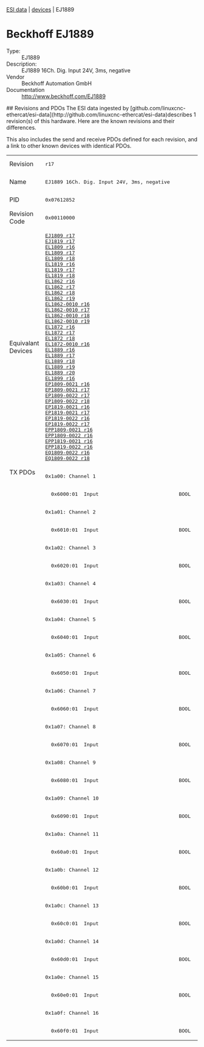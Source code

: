 <div class="nav"><a href="/esi-data">ESI data</a> | <a href="/esi-data/devices">devices</a> | EJ1889</div>

#  Beckhoff EJ1889

<dl>
  <dt>Type:</dt><dd>EJ1889</dd>
  <dt>Description:</dt><dd>EJ1889 16Ch. Dig. Input 24V, 3ms, negative</dd>
  <dt>Vendor</dt><dd>Beckhoff Automation GmbH</dd>
  <dt>Documentation</dt><dd><a href="http://www.beckhoff.com/EJ1889">http://www.beckhoff.com/EJ1889</a></dd>
</dl>
## Revisions and PDOs
The ESI data ingested by [github.com/linuxcnc-ethercat/esi-data](http://github.com/linuxcnc-ethercat/esi-data)describes 1 revision(s) of this hardware.  Here are the known revisions and their differences.

This also includes the send and receive PDOs defined for each revision, and a link to other known devices with identical PDOs.

<table>
<tr >
<td class="first">Revision</td>
<td ><pre>r17</pre></td>
</tr>
<tr >
<td class="first">Name</td>
<td ><pre>EJ1889 16Ch. Dig. Input 24V, 3ms, negative</pre></td>
</tr>
<tr >
<td class="first">PID</td>
<td ><pre>0x07612852</pre></td>
</tr>
<tr >
<td class="first">Revision Code</td>
<td ><pre>0x00110000</pre></td>
</tr>
<tr >
<td class="first">Equivalant Devices</td>
<td ><pre><a href="EJ1809">EJ1809 r17</a><br/><a href="EJ1819">EJ1819 r17</a><br/><a href="EL1809">EL1809 r16</a><br/><a href="EL1809">EL1809 r17</a><br/><a href="EL1809">EL1809 r18</a><br/><a href="EL1819">EL1819 r16</a><br/><a href="EL1819">EL1819 r17</a><br/><a href="EL1819">EL1819 r18</a><br/><a href="EL1862">EL1862 r16</a><br/><a href="EL1862">EL1862 r17</a><br/><a href="EL1862">EL1862 r18</a><br/><a href="EL1862">EL1862 r19</a><br/><a href="EL1862-0010">EL1862-0010 r16</a><br/><a href="EL1862-0010">EL1862-0010 r17</a><br/><a href="EL1862-0010">EL1862-0010 r18</a><br/><a href="EL1862-0010">EL1862-0010 r19</a><br/><a href="EL1872">EL1872 r16</a><br/><a href="EL1872">EL1872 r17</a><br/><a href="EL1872">EL1872 r18</a><br/><a href="EL1872-0010">EL1872-0010 r16</a><br/><a href="EL1889">EL1889 r16</a><br/><a href="EL1889">EL1889 r17</a><br/><a href="EL1889">EL1889 r18</a><br/><a href="EL1889">EL1889 r19</a><br/><a href="EL1889">EL1889 r20</a><br/><a href="EL1899">EL1899 r16</a><br/><a href="EP1809-0021">EP1809-0021 r16</a><br/><a href="EP1809-0021">EP1809-0021 r17</a><br/><a href="EP1809-0022">EP1809-0022 r17</a><br/><a href="EP1809-0022">EP1809-0022 r18</a><br/><a href="EP1819-0021">EP1819-0021 r16</a><br/><a href="EP1819-0021">EP1819-0021 r17</a><br/><a href="EP1819-0022">EP1819-0022 r16</a><br/><a href="EP1819-0022">EP1819-0022 r17</a><br/><a href="EPP1809-0021">EPP1809-0021 r16</a><br/><a href="EPP1809-0022">EPP1809-0022 r16</a><br/><a href="EPP1819-0021">EPP1819-0021 r16</a><br/><a href="EPP1819-0022">EPP1819-0022 r16</a><br/><a href="EQ1809-0022">EQ1809-0022 r16</a><br/><a href="EQ1809-0022">EQ1809-0022 r18</a></pre></td>
</tr>
<tr class="txpdo pdosection">
<td class="first" rowspan=32 valign=top>TX PDOs</td>
<td><pre>0x1a00: Channel 1</pre></td>
<td></td>
</tr>
<tr class="txpdo">
<td ><pre>  0x6000:01  Input                           BOOL</pre></td>
</tr>
<tr class="txpdo pdosection">
<td ><pre>0x1a01: Channel 2</pre></td>
</tr>
<tr class="txpdo">
<td ><pre>  0x6010:01  Input                           BOOL</pre></td>
</tr>
<tr class="txpdo pdosection">
<td ><pre>0x1a02: Channel 3</pre></td>
</tr>
<tr class="txpdo">
<td ><pre>  0x6020:01  Input                           BOOL</pre></td>
</tr>
<tr class="txpdo pdosection">
<td ><pre>0x1a03: Channel 4</pre></td>
</tr>
<tr class="txpdo">
<td ><pre>  0x6030:01  Input                           BOOL</pre></td>
</tr>
<tr class="txpdo pdosection">
<td ><pre>0x1a04: Channel 5</pre></td>
</tr>
<tr class="txpdo">
<td ><pre>  0x6040:01  Input                           BOOL</pre></td>
</tr>
<tr class="txpdo pdosection">
<td ><pre>0x1a05: Channel 6</pre></td>
</tr>
<tr class="txpdo">
<td ><pre>  0x6050:01  Input                           BOOL</pre></td>
</tr>
<tr class="txpdo pdosection">
<td ><pre>0x1a06: Channel 7</pre></td>
</tr>
<tr class="txpdo">
<td ><pre>  0x6060:01  Input                           BOOL</pre></td>
</tr>
<tr class="txpdo pdosection">
<td ><pre>0x1a07: Channel 8</pre></td>
</tr>
<tr class="txpdo">
<td ><pre>  0x6070:01  Input                           BOOL</pre></td>
</tr>
<tr class="txpdo pdosection">
<td ><pre>0x1a08: Channel 9</pre></td>
</tr>
<tr class="txpdo">
<td ><pre>  0x6080:01  Input                           BOOL</pre></td>
</tr>
<tr class="txpdo pdosection">
<td ><pre>0x1a09: Channel 10</pre></td>
</tr>
<tr class="txpdo">
<td ><pre>  0x6090:01  Input                           BOOL</pre></td>
</tr>
<tr class="txpdo pdosection">
<td ><pre>0x1a0a: Channel 11</pre></td>
</tr>
<tr class="txpdo">
<td ><pre>  0x60a0:01  Input                           BOOL</pre></td>
</tr>
<tr class="txpdo pdosection">
<td ><pre>0x1a0b: Channel 12</pre></td>
</tr>
<tr class="txpdo">
<td ><pre>  0x60b0:01  Input                           BOOL</pre></td>
</tr>
<tr class="txpdo pdosection">
<td ><pre>0x1a0c: Channel 13</pre></td>
</tr>
<tr class="txpdo">
<td ><pre>  0x60c0:01  Input                           BOOL</pre></td>
</tr>
<tr class="txpdo pdosection">
<td ><pre>0x1a0d: Channel 14</pre></td>
</tr>
<tr class="txpdo">
<td ><pre>  0x60d0:01  Input                           BOOL</pre></td>
</tr>
<tr class="txpdo pdosection">
<td ><pre>0x1a0e: Channel 15</pre></td>
</tr>
<tr class="txpdo">
<td ><pre>  0x60e0:01  Input                           BOOL</pre></td>
</tr>
<tr class="txpdo pdosection">
<td ><pre>0x1a0f: Channel 16</pre></td>
</tr>
<tr class="txpdo">
<td ><pre>  0x60f0:01  Input                           BOOL</pre></td>
</tr>
</table>
